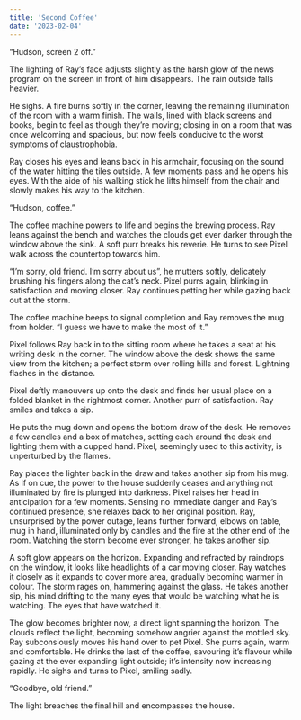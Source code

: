 ```yaml
---
title: 'Second Coffee'
date: '2023-02-04'
---
```


“Hudson, screen 2 off.”

The lighting of Ray’s face adjusts slightly as the harsh glow of the news program on the screen in front of him disappears. The rain outside falls heavier. 

He sighs. A fire burns softly in the corner, leaving the remaining illumination of the room with a warm finish. The walls, lined with black screens and books, begin to feel as though they’re moving; closing in on a room that was once welcoming and spacious, but now feels conducive to the worst symptoms of claustrophobia.

Ray closes his eyes and leans back in his armchair, focusing on the sound of the water hitting the tiles outside. A few moments pass and he opens his eyes. With the aide of his walking stick he lifts himself from the chair and slowly makes his way to the kitchen.

“Hudson, coffee.”

The coffee machine powers to life and begins the brewing process. Ray leans against the bench and watches the clouds get ever darker through the window above the sink. A soft purr breaks his reverie. He turns to see Pixel walk across the countertop towards him.

“I’m sorry, old friend. I’m sorry about us”, he mutters softly, delicately brushing his fingers along the cat’s neck. Pixel purrs again, blinking in satisfaction and moving closer. Ray continues petting her while gazing back out at the storm.

The coffee machine beeps to signal completion and Ray removes the mug from holder.
“I guess we have to make the most of it.”

Pixel follows Ray back in to the sitting room where he takes a seat at his writing desk in the corner. The window above the desk shows the same view from the kitchen; a perfect storm over rolling hills and forest. Lightning flashes in the distance.

Pixel deftly manouvers up onto the desk and finds her usual place on a folded blanket in the rightmost corner. Another purr of satisfaction. Ray smiles and takes a sip.

He puts the mug down and opens the bottom draw of the desk. He removes a few candles and a box of matches, setting each around the desk and lighting them with a cupped hand. Pixel, seemingly used to this activity, is unperturbed by the flames.

Ray places the lighter back in the draw and takes another sip from his mug. As if on cue, the power to the house suddenly ceases and anything not illuminated by fire is plunged into darkness. Pixel raises her head in anticipation for a few moments. Sensing no immediate danger and Ray’s continued presence, she relaxes back to her original position. Ray, unsurprised by the power outage, leans further forward, elbows on table, mug in hand, illuminated only by candles and the fire at the other end of the room. Watching the storm become ever stronger, he takes another sip.

A soft glow appears on the horizon. Expanding and refracted by raindrops on the window, it looks like headlights of a car moving closer. Ray watches it closely as it expands to cover more area, gradually becoming warmer in colour. The storm rages on, hammering against the glass. He takes another sip, his mind drifting to the many eyes that would be watching what he is watching. The eyes that have watched it.

The glow becomes brighter now, a direct light spanning the horizon. The clouds reflect the light, becoming somehow angrier against the mottled sky. Ray subconsiously moves his hand over to pet Pixel. She purrs again, warm and comfortable. He drinks the last of the coffee, savouring it’s flavour while gazing at the ever expanding light outside; it’s intensity now increasing rapidly. He sighs and turns to Pixel, smiling sadly.

“Goodbye, old friend.”

The light breaches the final hill and encompasses the house.